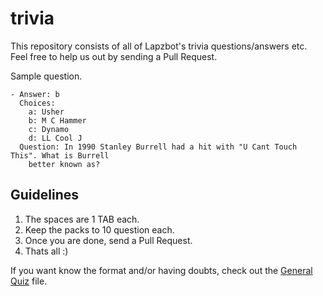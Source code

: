 # trivia
This repository consists of all of Lapzbot's trivia questions/answers etc. Feel free to help us out by sending a Pull Request.

Sample question.
```
- Answer: b
  Choices:
    a: Usher
    b: M C Hammer
    c: Dynamo
    d: LL Cool J
  Question: In 1990 Stanley Burrell had a hit with "U Cant Touch This". What is Burrell
    better known as?
```
## Guidelines
1. The spaces are 1 TAB each.
2. Keep the packs to 10 question each.
3. Once you are done, send a Pull Request.
4. Thats all :)

If you want know the format and/or having doubts, check out the [General Quiz](https://github.com/lapzbot/trivia/blob/master/General.quiz) file.
